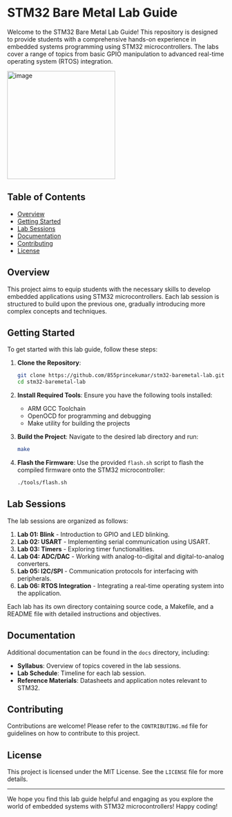 # STM32 Bare Metal Lab Guide

Welcome to the STM32 Bare Metal Lab Guide! This repository is designed to provide students with a comprehensive hands-on experience in embedded systems programming using STM32 microcontrollers. The labs cover a range of topics from basic GPIO manipulation to advanced real-time operating system (RTOS) integration.

<img width="250" height="250" alt="image" src="https://github.com/user-attachments/assets/5d753ccf-4845-474e-9b20-a830c16e5da9" />

## Table of Contents

- [Overview](#overview)
- [Getting Started](#getting-started)
- [Lab Sessions](#lab-sessions)
- [Documentation](#documentation)
- [Contributing](#contributing)
- [License](#license)

## Overview

This project aims to equip students with the necessary skills to develop embedded applications using STM32 microcontrollers. Each lab session is structured to build upon the previous one, gradually introducing more complex concepts and techniques.

## Getting Started

To get started with this lab guide, follow these steps:

1. **Clone the Repository**:
   ```bash
   git clone https://github.com/855princekumar/stm32-baremetal-lab.git
   cd stm32-baremetal-lab
   ```

2. **Install Required Tools**:
   Ensure you have the following tools installed:
   - ARM GCC Toolchain
   - OpenOCD for programming and debugging
   - Make utility for building the projects

3. **Build the Project**:
   Navigate to the desired lab directory and run:
   ```bash
   make
   ```

4. **Flash the Firmware**:
   Use the provided `flash.sh` script to flash the compiled firmware onto the STM32 microcontroller:
   ```bash
   ./tools/flash.sh
   ```

## Lab Sessions

The lab sessions are organized as follows:

1. **Lab 01: Blink** - Introduction to GPIO and LED blinking.
2. **Lab 02: USART** - Implementing serial communication using USART.
3. **Lab 03: Timers** - Exploring timer functionalities.
4. **Lab 04: ADC/DAC** - Working with analog-to-digital and digital-to-analog converters.
5. **Lab 05: I2C/SPI** - Communication protocols for interfacing with peripherals.
6. **Lab 06: RTOS Integration** - Integrating a real-time operating system into the application.

Each lab has its own directory containing source code, a Makefile, and a README file with detailed instructions and objectives.

## Documentation

Additional documentation can be found in the `docs` directory, including:

- **Syllabus**: Overview of topics covered in the lab sessions.
- **Lab Schedule**: Timeline for each lab session.
- **Reference Materials**: Datasheets and application notes relevant to STM32.

## Contributing

Contributions are welcome! Please refer to the `CONTRIBUTING.md` file for guidelines on how to contribute to this project.

## License

This project is licensed under the MIT License. See the `LICENSE` file for more details.

---

We hope you find this lab guide helpful and engaging as you explore the world of embedded systems with STM32 microcontrollers! Happy coding!
